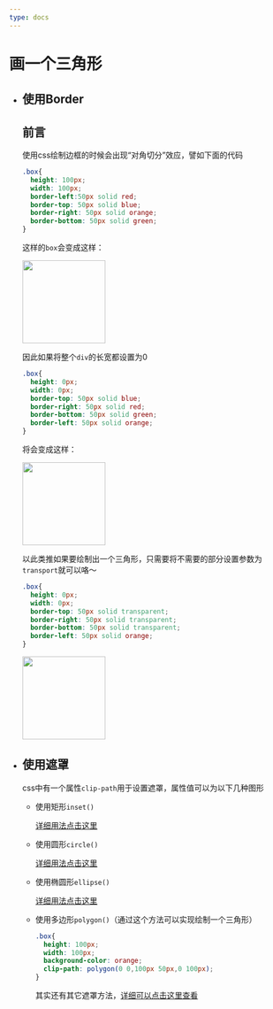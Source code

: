 ```yaml
---
type: docs
---
```


# 画一个三角形

- ## 使用Border

	## 前言

  使用css绘制边框的时候会出现“对角切分”效应，譬如下面的代码

  ```css
  .box{
    height: 100px;
    width: 100px;
    border-left:50px solid red;
    border-top: 50px solid blue;
    border-right: 50px solid orange;
    border-bottom: 50px solid green;
  }
  ```

  这样的`box`会变成这样：

  <img src="https://s2.loli.net/2023/07/17/amAy3lK4eVxuHo7.png" height="150px"/>

  因此如果将整个`div`的长宽都设置为0

  ```css
  .box{
    height: 0px;
    width: 0px;
    border-top: 50px solid blue;
    border-right: 50px solid red;
    border-bottom: 50px solid green;
    border-left: 50px solid orange;
  }
  ```

  将会变成这样：

  <img src="https://s2.loli.net/2023/07/17/lfT53W1L4EUiYwH.png" height="150px"/>

  以此类推如果要绘制出一个三角形，只需要将不需要的部分设置参数为`transport`就可以咯～

  ```css
  .box{
    height: 0px;
    width: 0px;
    border-top: 50px solid transparent;
    border-right: 50px solid transparent;
    border-bottom: 50px solid transparent;
    border-left: 50px solid orange;
  }
  ```

  <img src="https://s2.loli.net/2023/07/17/PUevsOrZa4iyVj1.png" height="150px"/>

- ## 使用遮罩
    css中有一个属性`clip-path`用于设置遮罩，属性值可以为以下几种图形
    - 使用矩形`inset()`

        [详细用法点击这里](https://developer.mozilla.org/en-US/docs/Web/CSS/basic-shape/inset)

    - 使用圆形`circle()`

        [详细用法点击这里](https://developer.mozilla.org/en-US/docs/Web/CSS/basic-shape/circle)

    - 使用椭圆形`ellipse()`

        [详细用法点击这里](https://developer.mozilla.org/en-US/docs/Web/CSS/basic-shape/ellipse)

    - 使用多边形`polygon()`（通过这个方法可以实现绘制一个三角形）
        ```css
        .box{
          height: 100px;
          width: 100px;
          background-color: orange;
          clip-path: polygon(0 0,100px 50px,0 100px);
        }
        ```
        其实还有其它遮罩方法，[详细可以点击这里查看](https://developer.mozilla.org/zh-CN/docs/Web/CSS/clip-path)